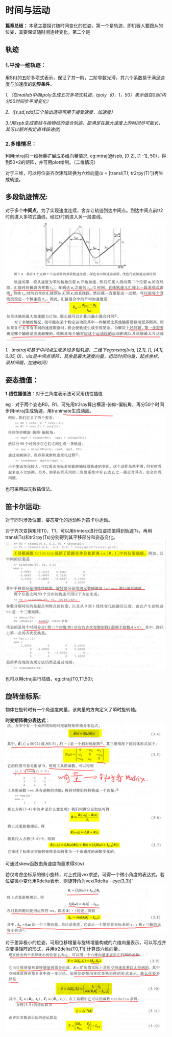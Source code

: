 # 时间与运动
**篇章总结：** 本章主要探讨随时间变化的位姿，第一个是轨迹，即机器人要跟从的位姿，其要保证随时间连续变化。第二个是

## 轨迹
### 1.平滑一维轨迹：
用S(t)的五阶多项式表示，保证了其一阶，二阶导数光滑，其六个系数易于满足速度与加速度的**边界条件**。

*1.（在matlab中用tpoly生成五次多项式轨迹，tpoly（0，1，50）表示值在0到1内分50时间步平滑变化）*

*2.（[s,sd,sdd]三个输出选项可用于接受速度，加速度）*

*3.(用lspb生成直线与抛物线的混合轨迹，能满足在最大速度上的时间尽可能长，其可以额外指定直线段速度)*

### 2.多维情况：
利用mtraj将一维标量扩展成多维向量情况, eg:mtraj(@lspb, [0 2], [1 -1], 50)，得到50*2的矩阵，并可用plot绘制。（二维情况）

对于三维，可以将位姿齐次矩阵转换为六维向量(x = [transl(T); tr2rpy(T)'])再生成轨迹。

## 多段轨迹情况:
对于多个**中间点**，为了实现速度连续，舍弃让轨迹到达中间点。到达中间点前t/2时刻进入多项式曲线，经过t时刻进入另一段直线。
![](https://github.com/AllaNewmoon/Image/blob/main/QQ%E5%9B%BE%E7%89%8720230326180556.png?raw=true)

*1.（mstraj可基于中间点生成多段多轴轨迹，二维下eg:mstraj(via, [2.1], [], [4.1], 0.05, 0)，via是中间点矩阵，其余是最大速度向量，运动时间向量，起点坐标，采样间隔，加速时间）*

## 姿态插值：
**1.线性插值法**：对于三角度表示法可采用线性插值

eg：对于两个姿态R0，R1，可先用tr2rpy算出横滚-俯仰-偏航角，再分50个时间步用mtraj生成轨迹，用tranimate生成动画。
![](https://github.com/AllaNewmoon/Image/blob/main/QQ%E5%9B%BE%E7%89%8720230326181336.png?raw=true)

也可采用四元数插值法。

## 笛卡尔运动:
对于同时涉及位置，姿态变化的运动称为笛卡尔运动。

对于齐次变换矩阵T0，T1，可以用trinterp进行位姿插值得到轨迹Ts，再用transl(Ts)和tr2rpy(Ts)分别得到其平移部分和姿态变化。
![](https://github.com/AllaNewmoon/Image/blob/main/QQ%E5%9B%BE%E7%89%8720230326181715.png?raw=true)

也可以用ctraj进行插值，eg:ctraj(T0,T1,50);

## 旋转坐标系:
物体在旋转时有一个角速度向量，该向量的方向定义了瞬时旋转轴。

**时变矩阵微分表达式**：
![](https://github.com/AllaNewmoon/Image/blob/main/QQ%E5%9B%BE%E7%89%8720230326182353.png?raw=true)

可通过skew函数由角速度向量求得S(w)

若仅考虑坐标系的微小旋转，对上式用vex求逆，可得一个微小角度的表达式。若位姿微小变化用Rdelta表示，则旋转角为vex(Rdelta - eye(3,3))'
![](https://github.com/AllaNewmoon/Image/blob/main/QQ%E5%9B%BE%E7%89%8720230326182842.png?raw=true)

对于差异极小的位姿，可用位移增量与旋转增量构成的六维向量表示，可以写成齐次变换矩阵的形式，并用tr2delta(T0,T1);计算该六维向量。
![](https://github.com/AllaNewmoon/Image/blob/main/QQ%E5%9B%BE%E7%89%8720230326183241.png?raw=true)
